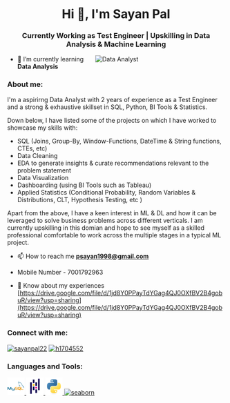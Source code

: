 <h1 align="center">Hi 👋, I'm Sayan Pal</h1>
<h3 align="center">Currently Working as Test Engineer | Upskilling in Data Analysis & Machine Learning</h3>

<img align = "right" alt = "Data Analyst" width = "300" src = "https://i.pinimg.com/originals/fc/71/63/fc71635c7f1b09ed30413f59bb749582.gif">

- 🌱 I’m currently learning **Data Analysis**

<h3 align="left">About me:</h3>
I'm a aspirirng Data Analyst with 2 years of experience as a Test Engineer and a strong & exhaustive skillset in SQL, Python, BI Tools & Statistics. 

Down below, I have listed some of the projects on which I have worked to showcase my skills with:

  - SQL (Joins, Group-By, Window-Functions, DateTime & String functions, CTEs, etc)
  - Data Cleaning
  - EDA to generate insights & curate recommendations relevant to the problem statement
  - Data Visualization
  - Dashboarding (using BI Tools such as Tableau)
  - Applied Statistics (Conditional Probability, Random Variables & Distributions, CLT, Hypothesis Testing, etc )

  Apart from the above, I have a keen interest in ML & DL and how it can be leveraged to solve business problems across different verticals. 
  I am currently upskilling in this domian and hope to see myself as a skilled professional comfortable to work across the multiple stages in a typical ML project.


- 📫 How to reach me **psayan1998@gmail.com**

-    Mobile Number - 7001792963 

- 📄 Know about my experiences [https://drive.google.com/file/d/1jd8Y0PPayTdYGag4QJ0OXfBV2B4gobuR/view?usp=sharing](https://drive.google.com/file/d/1jd8Y0PPayTdYGag4QJ0OXfBV2B4gobuR/view?usp=sharing)
 

<h3 align="left">Connect with me:</h3>
<p align="left">
<a href="https://linkedin.com/in/sayanpal22" target="blank"><img align="center" src="https://raw.githubusercontent.com/rahuldkjain/github-profile-readme-generator/master/src/images/icons/Social/linked-in-alt.svg" alt="sayanpal22" height="30" width="40" /></a>
<a href="https://www.hackerrank.com/h1704552" target="blank"><img align="center" src="https://raw.githubusercontent.com/rahuldkjain/github-profile-readme-generator/master/src/images/icons/Social/hackerrank.svg" alt="h1704552" height="30" width="40" /></a>
</p>

<h3 align="left">Languages and Tools:</h3>
<p align="left"> <a href="https://www.mysql.com/" target="_blank" rel="noreferrer"> <img src="https://raw.githubusercontent.com/devicons/devicon/master/icons/mysql/mysql-original-wordmark.svg" alt="mysql" width="40" height="40"/> </a> <a href="https://pandas.pydata.org/" target="_blank" rel="noreferrer"> <img src="https://raw.githubusercontent.com/devicons/devicon/2ae2a900d2f041da66e950e4d48052658d850630/icons/pandas/pandas-original.svg" alt="pandas" width="40" height="40"/> </a> <a href="https://www.python.org" target="_blank" rel="noreferrer"> <img src="https://raw.githubusercontent.com/devicons/devicon/master/icons/python/python-original.svg" alt="python" width="40" height="40"/> </a> <a href="https://seaborn.pydata.org/" target="_blank" rel="noreferrer"> <img src="https://seaborn.pydata.org/_images/logo-mark-lightbg.svg" alt="seaborn" width="40" height="40"/> </a> </p>
